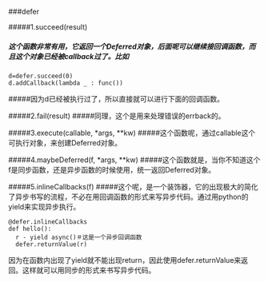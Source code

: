 ###defer


#####1.succeed(result)
##### 这个函数非常有用，它返回一个Deferred对象，后面呢可以继续接回调函数，而且这个对象已经被callback过了。比如
   ```
   d=defer.succeed(0)
   d.addCallback(lambda _ : func())
   ```
#####因为d已经被执行过了，所以直接就可以进行下面的回调函数。

#####2.fail(result)
#####同理，这个是用来处理错误的errback的。

#####3.execute(callable, *args, **kw)
#####这个函数呢，通过callable这个可执行对象，来创建Deferred对象。

#####4.maybeDeferred(f, *args, **kw)
#####这个函数就是，当你不知道这个f是同步函数，还是异步函数的时候使用，统一返回Deferred对象。

#####5.inlineCallbacks(f)
#####这个呢，是一个装饰器，它的出现极大的简化了异步书写的流程，不必在用回调函数的形式来写异步代码。通过用python的yield来实现异步执行。
```
@defer.inlineCallbacks
def hello():
  r - yield async()＃这是一个异步回调函数
  defer.returnValue(r)
```
因为在函数内出现了yield就不能出现return，因此使用defer.returnValue来返回。这样就可以用同步的形式来书写异步代码。